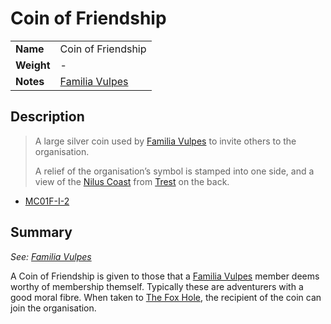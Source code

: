 # Coin of Friendship

|||
| --- | --- |
| **Name** | Coin of Friendship | item.2
| **Weight** | - |
| **Notes** | [Familia Vulpes](../organisations/familia-vulpes.md) |

## Description

> A large silver coin used by [Familia Vulpes](../organisations/familia-vulpes.md) to invite others to the organisation.
> 
> A relief of the organisation’s symbol is stamped into one side, and a view of the [Nilus Coast](../civilisations/nilsavnic-alliance/states/nilus-coast.md) from [Trest](../places/towns/trest.md) on the back.

- [MC01F-I-2](../papers/cards/MC01F/MC01F-I-2.md)

## Summary

*See: [Familia Vulpes](../organisations/familia-vulpes.md)*

A Coin of Friendship is given to those that a [Familia Vulpes](../organisations/familia-vulpes.md) member deems worthy of membership themself. Typically these are adventurers with a good moral fibre. When taken to [The Fox Hole](../places/buildings/the-fox-hole.md), the recipient of the coin can join the organisation.
